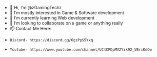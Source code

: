 - 👋 Hi, I’m @zGamingTechz
- 👀 I’m mostly interested in Game & Software development
- 🌱 I’m currently learning Web development
- 💞️ I’m looking to collaborate on a game or anything really
- 📫 Contact Me Here:
-     Discord- https://discord.gg/6gzPpS5Yxq
-     Youtube- https://www.youtube.com/channel/UC4CPDpMV2Yik92_VBriKdQw

<!---
zGamingTechz/zGamingTechz is a ✨ special ✨ repository because its `README.md` (this file) appears on your GitHub profile.
You can click the Preview link to take a look at your changes.
--->
